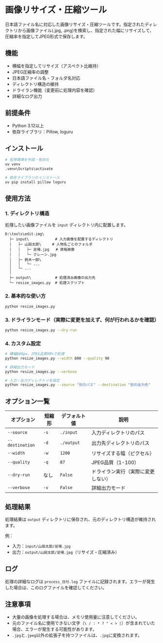 # 画像リサイズ・圧縮ツール

日本語ファイル名に対応した画像リサイズ・圧縮ツールです。指定されたディレクトリから画像ファイル(.jpg, .png)を検索し、指定された幅にリサイズして、圧縮率を指定してJPEG形式で保存します。

## 機能

- 横幅を指定してリサイズ（アスペクト比維持）
- JPEG圧縮率の調整
- 日本語ファイル名・フォルダ名対応
- ディレクトリ構造の維持
- ドライラン機能（変更前に処理内容を確認）
- 詳細なログ出力

## 前提条件

- Python 3.12以上
- 依存ライブラリ：Pillow, loguru

## インストール

```bash
# 仮想環境を作成・有効化
uv venv
.venv\Scripts\activate

# 依存ライブラリのインストール
uv pip install pillow loguru
```

## 使用方法

### 1. ディレクトリ構造

処理したい画像ファイルを `input` ディレクトリ内に配置します。

```
D:\tools\edit-img\
  ├─ input\            # 入力画像を配置するディレクトリ
  │   ├─ 山田太郎\     # 人物名ごとのフォルダ
  │   │   ├─ 足場.jpg   # 資格画像
  │   │   └─ クレーン.jpg
  │   ├─ 鈴木一郎\
  │   │   └─ ...
  │   └─ ...
  │
  ├─ output\           # 処理済み画像の出力先
  └─ resize_images.py  # 処理スクリプト
```

### 2. 基本的な使い方

```bash
python resize_images.py
```

### 3. ドライランモード（実際に変更を加えず、何が行われるかを確認）

```bash
python resize_images.py --dry-run
```

### 4. カスタム設定

```bash
# 横幅800px、JPEG品質90%で処理
python resize_images.py --width 800 --quality 90

# 詳細出力モード
python resize_images.py --verbose

# 入力・出力ディレクトリを指定
python resize_images.py --source "別のパス" --destination "別の出力先"
```

## オプション一覧

| オプション | 短縮形 | デフォルト値 | 説明 |
|----------|-------|------------|------|
| `--source` | `-s` | `./input` | 入力ディレクトリのパス |
| `--destination` | `-d` | `./output` | 出力先ディレクトリのパス |
| `--width` | `-w` | `1200` | リサイズする幅（ピクセル） |
| `--quality` | `-q` | `87` | JPEG品質（1-100） |
| `--dry-run` | なし | `False` | ドライラン実行（実際に変更しない） |
| `--verbose` | `-v` | `False` | 詳細出力モード |

## 処理結果

処理結果は `output` ディレクトリに保存され、元のディレクトリ構造が維持されます。

例：
- 入力：`input/山田太郎/足場.jpg`
- 出力：`output/山田太郎/足場.jpg`（リサイズ・圧縮済み）

## ログ

処理の詳細なログは `process_日付.log` ファイルに記録されます。エラーが発生した場合は、このログファイルを確認してください。

## 注意事項

- 大量の画像を処理する場合は、メモリ使用量に注意してください。
- 元のファイル名に使用できない文字（`\ / : * ? " < > |`）が含まれていた場合、エラーが発生する可能性があります。
- `.jpg`と`.jpeg`以外の拡張子を持つファイルは、`.jpg`に変換されます。
